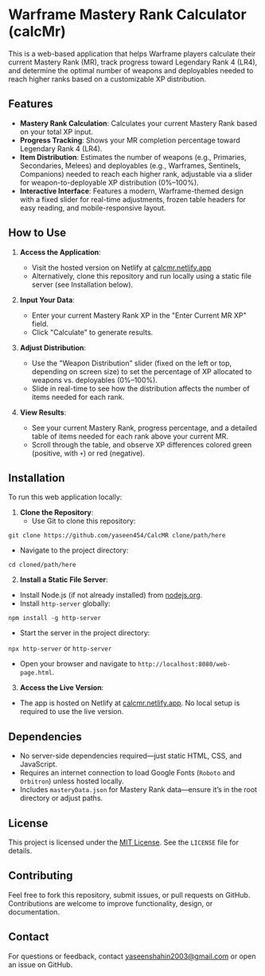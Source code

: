 # Warframe Mastery Rank Calculator (calcMr)

This is a web-based application that helps Warframe players calculate their current Mastery Rank (MR), track progress toward Legendary Rank 4 (LR4), and determine the optimal number of weapons and deployables needed to reach higher ranks based on a customizable XP distribution.

## Features

- **Mastery Rank Calculation**: Calculates your current Mastery Rank based on your total XP input.
- **Progress Tracking**: Shows your MR completion percentage toward Legendary Rank 4 (LR4).
- **Item Distribution**: Estimates the number of weapons (e.g., Primaries, Secondaries, Melees) and deployables (e.g., Warframes, Sentinels, Companions) needed to reach each higher rank, adjustable via a slider for weapon-to-deployable XP distribution (0%–100%).
- **Interactive Interface**: Features a modern, Warframe-themed design with a fixed slider for real-time adjustments, frozen table headers for easy reading, and mobile-responsive layout.

## How to Use

1. **Access the Application**:
   - Visit the hosted version on Netlify at [calcmr.netlify.app](https://calcmr.netlify.app/)
   - Alternatively, clone this repository and run locally using a static file server (see Installation below).

2. **Input Your Data**:
   - Enter your current Mastery Rank XP in the "Enter Current MR XP" field.
   - Click "Calculate" to generate results.

3. **Adjust Distribution**:
   - Use the "Weapon Distribution" slider (fixed on the left or top, depending on screen size) to set the percentage of XP allocated to weapons vs. deployables (0%–100%).
   - Slide in real-time to see how the distribution affects the number of items needed for each rank.

4. **View Results**:
   - See your current Mastery Rank, progress percentage, and a detailed table of items needed for each rank above your current MR.
   - Scroll through the table, and observe XP differences colored green (positive, with `+`) or red (negative).

## Installation

To run this web application locally:

1. **Clone the Repository**:
   - Use Git to clone this repository:

```
git clone https://github.com/yaseen454/CalcMR clone/path/here
```

- Navigate to the project directory:

```
cd cloned/path/here
```

2. **Install a Static File Server**:

- Install Node.js (if not already installed) from [nodejs.org](https://nodejs.org/).
- Install `http-server` globally:

```
npm install -g http-server
```

- Start the server in the project directory:

`npx http-server` or `http-server`

- Open your browser and navigate to `http://localhost:8080/web-page.html`.

3. **Access the Live Version**:

- The app is hosted on Netlify at [calcmr.netlify.app](https://calcmr.netlify.app/). No local setup is required to use the live version.

## Dependencies

- No server-side dependencies required—just static HTML, CSS, and JavaScript.
- Requires an internet connection to load Google Fonts (`Roboto` and `Orbitron`) unless hosted locally.
- Includes `masteryData.json` for Mastery Rank data—ensure it’s in the root directory or adjust paths.

## License

This project is licensed under the [MIT License](LICENSE). See the `LICENSE` file for details.

## Contributing

Feel free to fork this repository, submit issues, or pull requests on GitHub. Contributions are welcome to improve functionality, design, or documentation.

## Contact

For questions or feedback, contact [yaseenshahin2003@gmail.com](mailto:your-email@example.com) or open an issue on GitHub.
